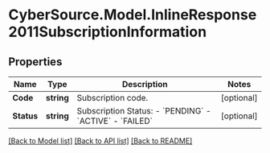# CyberSource.Model.InlineResponse2011SubscriptionInformation
## Properties

Name | Type | Description | Notes
------------ | ------------- | ------------- | -------------
**Code** | **string** | Subscription code.  | [optional] 
**Status** | **string** | Subscription Status:  - &#x60;PENDING&#x60;  - &#x60;ACTIVE&#x60;  - &#x60;FAILED&#x60;  | [optional] 

[[Back to Model list]](../README.md#documentation-for-models) [[Back to API list]](../README.md#documentation-for-api-endpoints) [[Back to README]](../README.md)

